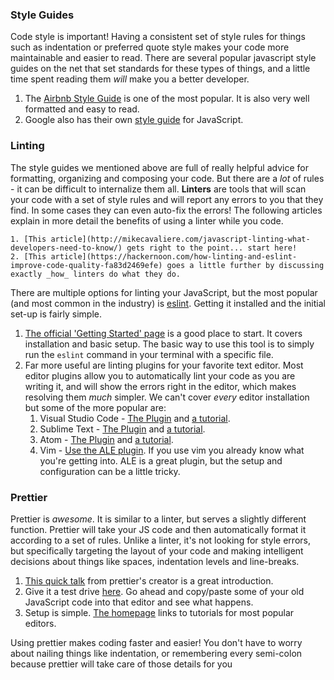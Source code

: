 ### Style Guides

Code style is important! Having a consistent set of style rules for things such as indentation or preferred quote style makes your code more maintainable and easier to read.  There are several popular javascript style guides on the net that set  standards for these types of things, and a little time spent reading them _will_ make you a better developer.

1. The [Airbnb Style Guide](https://github.com/airbnb/javascript) is one of the most popular.  It is also very well formatted and easy to read.
2. Google also has their own [style guide](https://google.github.io/styleguide/jsguide.html) for JavaScript.

### Linting

The style guides we mentioned above are full of really helpful advice for formatting, organizing and composing your code. But there are a _lot_ of rules - it can be difficult to internalize them all. __Linters__ are tools that will scan your code with a set of style rules and will report any errors to you that they find.  In some cases they can even auto-fix the errors! The following articles explain in more detail the benefits of using a linter while you code.

 	1. [This article](http://mikecavaliere.com/javascript-linting-what-developers-need-to-know/) gets right to the point... start here!
 	2. [This article](https://hackernoon.com/how-linting-and-eslint-improve-code-quality-fa83d2469efe) goes a little further by discussing exactly _how_ linters do what they do.

There are multiple options for linting your JavaScript, but the most popular (and most common in the industry) is [eslint](https://eslint.org/).  Getting it installed and the initial set-up is fairly simple.

1. [The official 'Getting Started' page](https://eslint.org/docs/user-guide/getting-started) is a good place to start.  It covers installation and basic setup.  The basic way to use this tool is to simply run the `eslint` command in your terminal with a specific file.
2. Far more useful are linting plugins for your favorite text editor.  Most editor plugins allow you to automatically lint your code as you are writing it, and will show the errors right in the editor, which makes resolving them _much_ simpler. We can't cover _every_ editor installation but some of the more popular are:
   1. Visual Studio Code - [The Plugin](https://marketplace.visualstudio.com/items?itemName=dbaeumer.vscode-eslint) and [a tutorial](http://shripalsoni.com/blog/configure-eslint-in-visual-studio-code/).
   2. Sublime Text - [The Plugin](https://github.com/roadhump/SublimeLinter-eslint) and [a tutorial](http://jonathancreamer.com/setup-eslint-with-es6-in-sublime-text/).
   3. Atom - [The Plugin](https://atom.io/packages/linter-eslint) and [a tutorial](https://medium.freecodecamp.org/how-to-set-up-eslint-in-atom-to-contribute-to-freecodecamp-3467dee86e2c).
   4. Vim - [Use the ALE plugin](https://github.com/w0rp/ale).  If you use vim you already know what you're getting into.  ALE is a great plugin, but the setup and configuration can be a little tricky.

### Prettier

Prettier is _awesome_.  It is similar to a linter, but serves a slightly different function.  Prettier will take your JS code and then automatically format it according to a set of rules.  Unlike a linter, it's not looking for style errors, but specifically targeting the layout of your code and making intelligent decisions about things like spaces, indentation levels and line-breaks.

1. [This quick talk](https://www.youtube.com/watch?v=hkfBvpEfWdA) from prettier's creator is a great introduction.
2. Give it a test drive [here](https://prettier.io/playground).  Go ahead and copy/paste some of your old JavaScript code into that editor and see what happens.
3. Setup is simple.  [The homepage](https://prettier.io/) links to tutorials for most popular editors.

Using prettier makes coding faster and easier!  You don't have to worry about nailing things like indentation, or remembering every semi-colon because prettier will take care of those details for you
